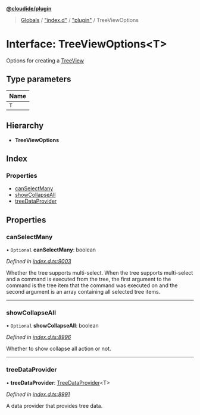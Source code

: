 **[@cloudide/plugin](../README.md)**

> [Globals](../README.md) / ["index.d"](../modules/_index_d_.md) / ["plugin"](../modules/_index_d_._plugin_.md) / TreeViewOptions

# Interface: TreeViewOptions\<T>

Options for creating a [TreeView](#TreeView)

## Type parameters

Name |
------ |
`T` |

## Hierarchy

* **TreeViewOptions**

## Index

### Properties

* [canSelectMany](_index_d_._plugin_.treeviewoptions.md#canselectmany)
* [showCollapseAll](_index_d_._plugin_.treeviewoptions.md#showcollapseall)
* [treeDataProvider](_index_d_._plugin_.treeviewoptions.md#treedataprovider)

## Properties

### canSelectMany

• `Optional` **canSelectMany**: boolean

*Defined in [index.d.ts:9003](https://github.com/shuyaqian/cloudide-plugin-api/blob/57a3a2a/index.d.ts#L9003)*

Whether the tree supports multi-select. When the tree supports multi-select and a command is executed from the tree,
the first argument to the command is the tree item that the command was executed on and the second argument is an
array containing all selected tree items.

___

### showCollapseAll

• `Optional` **showCollapseAll**: boolean

*Defined in [index.d.ts:8996](https://github.com/shuyaqian/cloudide-plugin-api/blob/57a3a2a/index.d.ts#L8996)*

Whether to show collapse all action or not.

___

### treeDataProvider

•  **treeDataProvider**: [TreeDataProvider](_index_d_._plugin_.treedataprovider.md)\<T>

*Defined in [index.d.ts:8991](https://github.com/shuyaqian/cloudide-plugin-api/blob/57a3a2a/index.d.ts#L8991)*

A data provider that provides tree data.
